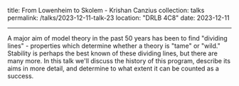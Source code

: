 title: From Lowenheim to Skolem - Krishan Canzius
collection: talks
permalink: /talks/2023-12-11-talk-23
location: "DRLB 4C8"
date: 2023-12-11

---

A major aim of model theory in the past 50 years has been to find "dividing lines" - properties which determine whether a theory is "tame" or "wild." Stability is perhaps the best known of these dividing lines, but there are many more. In this talk we'll discuss the history of this program, describe its aims in more detail, and determine to what extent it can be counted as a success.  
